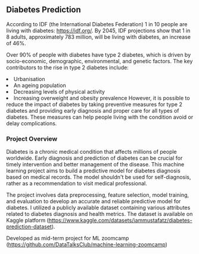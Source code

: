 ## Diabetes Prediction

According to IDF (the International Diabetes Federation) 1 in 10 people are living with diabetes: https://idf.org/. 
By 2045, IDF projections show that 1 in 8 adults, approximately 783 million, will be living with diabetes, an increase of 46%. 

Over 90% of people with diabetes have type 2 diabetes, which is driven by socio-economic, demographic, environmental, and genetic factors. The key contributors to the rise in type 2 diabetes include:
<li> Urbanisation
<li> An ageing population
<li> Decreasing levels of physical activity
<li> Increasing overweight and obesity prevalence
However, it is possible to reduce the impact of diabetes by taking preventive measures for type 2 diabetes and providing early diagnosis and proper care for all types of diabetes. These measures can help people living with the condition avoid or delay complications.


### Project Overview
Diabetes is a chronic medical condition that affects millions of people worldwide. Early diagnosis and prediction of diabetes can be crucial for timely intervention and better management of the disease. This machine learning project aims to build a predictive model for diabetes diagnosis based on medical records. The model shouldn't be used for self-diagnosis, rather as a recommendation to visit medical professional.

The project involves data preprocessing, feature selection, model training, and evaluation to develop an accurate and reliable predictive model for diabetes. I utilized a publicly available dataset containing various attributes related to diabetes diagnosis and health metrics. The dataset is available on Kaggle platform (https://www.kaggle.com/datasets/iammustafatz/diabetes-prediction-dataset).




Developed as mid-term project for ML zoomcamp (https://github.com/DataTalksClub/machine-learning-zoomcamp) 
